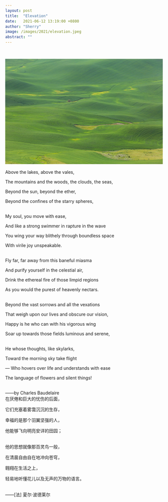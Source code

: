```yaml
---
layout: post
title:  "Elevation"
date:   2021-06-12 13:19:00 +0800
author: "Sherry"
image: /images/2021/elevation.jpeg
abstract: ""
---
```

<br/>

![cover](/images/2021/elevation.jpeg)

Above the lakes, above the vales,

The mountains and the woods, the clouds, the seas,

Beyond the sun, beyond the ether,

Beyond the confines of the starry spheres,

<br/>
My soul, you move with ease,

And like a strong swimmer in rapture in the wave

You wing your way blithely through boundless space

With virile joy unspeakable.

<br/>
Fly far, far away from this baneful miasma

And purify yourself in the celestial air,

Drink the ethereal fire of those limpid regions

As you would the purest of heavenly nectars.

<br/>
Beyond the vast sorrows and all the vexations

That weigh upon our lives and obscure our vision,

Happy is he who can with his vigorous wing

Soar up towards those fields luminous and serene,

<br/>
He whose thoughts, like skylarks,

Toward the morning sky take flight

— Who hovers over life and understands with ease

The language of flowers and silent things!

<br/>
——by Charles Baudelaire

<br/>
在厌倦和巨大的忧伤的后面，

它们充塞着雾霭沉沉的生存，

幸福的是那个羽翼坚强的人，

他能够飞向明亮安详的田园；

<br/>
他的思想就像那百灵鸟一般，

在清晨自由自在地冲向苍穹，

翱翔在生活之上，

轻易地听懂花儿以及无声的万物的语言。

<br/>
——[法] 夏尔·波德莱尔